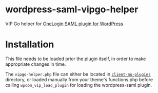 # wordpress-saml-vipgo-helper
VIP Go helper for [OneLogin SAML plugin for WordPress](https://github.com/onelogin/wordpress-saml)

# Installation
This file needs to be loaded prior the plugin itself, in order to make appropriate changes in time.

The `vipgo-helper.php` file can either be located in [`client-mu-plugins`](https://github.com/Automattic/vip-go-skeleton/tree/master/client-mu-plugins) directory, or loaded manually from your theme's functions.php before calling `wpcom_vip_load_plugin` for loading the wordpress-saml plugin.
